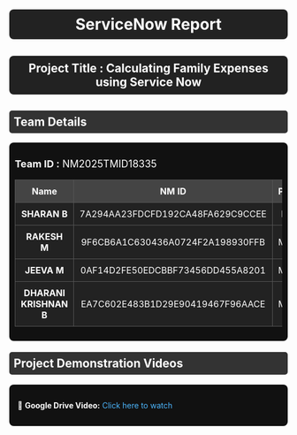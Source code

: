 <h1 style="text-align:center; color:white; background:#222; padding:10px; border-radius:8px;">
  ServiceNow Report
</h1>

<h2 style="text-align:center; color:white; background:#222; padding:10px; border-radius:8px;">
  Project Title : Calculating Family Expenses using Service Now
</h2>

<h2 style="color:white; background:#333; padding:8px; border-radius:5px;">
  Team Details
</h2>

<div style="background:#111; padding:10px; border-radius:8px;">
  <p style="color:white; font-size:18px;">
    <b>Team ID :</b> NM2025TMID18335
  </p>

  <table style="width:100%; border-collapse:collapse; background:#222; color:white; text-align:center;">
    <tr style="background:#444;">
      <th style="padding:10px; border:1px solid #555;">Name</th>
      <th style="padding:10px; border:1px solid #555;">NM ID</th>
      <th style="padding:10px; border:1px solid #555;">Position</th>
    </tr>
    <tr>
      <td style="padding:10px; border:1px solid #555;"><b>SHARAN B</b></td>
      <td style="padding:10px; border:1px solid #555;">7A294AA23FDCFD192CA48FA629C9CCEE</td>
      <td style="padding:10px; border:1px solid #555;">Leader</td>
    </tr>
    <tr>
      <td style="padding:10px; border:1px solid #555;"><b>RAKESH M</b></td>
      <td style="padding:10px; border:1px solid #555;">9F6CB6A1C630436A0724F2A198930FFB</td>
      <td style="padding:10px; border:1px solid #555;">Member</td>
    </tr>
    <tr>
      <td style="padding:10px; border:1px solid #555;"><b>JEEVA M</b></td>
      <td style="padding:10px; border:1px solid #555;">0AF14D2FE50EDCBBF73456DD455A8201</td>
      <td style="padding:10px; border:1px solid #555;">Member</td>
    </tr>
    <tr>
      <td style="padding:10px; border:1px solid #555;"><b>DHARANI KRISHNAN B</b></td>
      <td style="padding:10px; border:1px solid #555;">EA7C602E483B1D29E90419467F96AACE</td>
      <td style="padding:10px; border:1px solid #555;">Member</td>
    </tr>
  </table>
</div>

<h2 style="color:white; background:#333; padding:8px; border-radius:5px; margin-top:20px;">
  Project Demonstration Videos
</h2>

<div style="background:#111; padding:15px; border-radius:8px; color:white;">
  <p>📌 <b>Google Drive Video:</b> 
     <a href="[https://drive.google.com/file/d/19DzPvXHoUtsD8Zzt8BPrnfJWQhkZZopS/view?usp=sharing](https://drive.google.com/file/d/1JhW1xt0Un-Wj7ui1EFfAM_B922zY4wOx/view?usp=sharing)" 
        style="color:#4DB8FF; text-decoration:none;" target="_blank">Click here to watch</a>
  </p>
</div>
